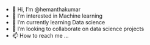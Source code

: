 - 👋 Hi, I’m @hemanthakumar
- 👀 I’m interested in Machine learning
- 🌱 I’m currently learning Data science 
- 💞️ I’m looking to collaborate on data science projects
- 📫 How to reach me ...

<!---
hemanthakumar14/hemanthakumar14 is a ✨ special ✨ repository because its `README.md` (this file) appears on your GitHub profile.
You can click the Preview link to take a look at your changes.
--->
